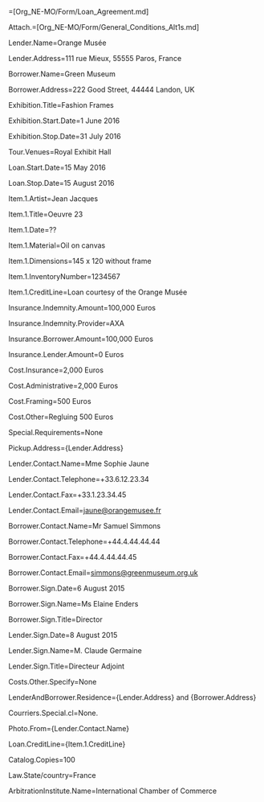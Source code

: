 =[Org_NE-MO/Form/Loan_Agreement.md]

Attach.=[Org_NE-MO/Form/General_Conditions_Alt1s.md]

Lender.Name=Orange Musée

Lender.Address=111 rue Mieux, 55555 Paros, France

Borrower.Name=Green Museum

Borrower.Address=222 Good Street, 44444 Landon, UK

Exhibition.Title=Fashion Frames

Exhibition.Start.Date=1 June 2016

Exhibition.Stop.Date=31 July 2016

Tour.Venues=Royal Exhibit Hall

Loan.Start.Date=15 May 2016

Loan.Stop.Date=15 August 2016

Item.1.Artist=Jean Jacques

Item.1.Title=Oeuvre 23

Item.1.Date=??

Item.1.Material=Oil on canvas

Item.1.Dimensions=145 x 120 without frame

Item.1.InventoryNumber=1234567

Item.1.CreditLine=Loan courtesy of the Orange Musée

Insurance.Indemnity.Amount=100,000 Euros

Insurance.Indemnity.Provider=AXA

Insurance.Borrower.Amount=100,000 Euros

Insurance.Lender.Amount=0 Euros

Cost.Insurance=2,000 Euros

Cost.Administrative=2,000 Euros

Cost.Framing=500 Euros

Cost.Other=Regluing 500 Euros

Special.Requirements=None

Pickup.Address={Lender.Address}

Lender.Contact.Name=Mme Sophie Jaune

Lender.Contact.Telephone=+33.6.12.23.34

Lender.Contact.Fax=+33.1.23.34.45

Lender.Contact.Email=jaune@orangemusee.fr

Borrower.Contact.Name=Mr Samuel Simmons

Borrower.Contact.Telephone=+44.4.44.44.44

Borrower.Contact.Fax=+44.4.44.44.45

Borrower.Contact.Email=simmons@greenmuseum.org.uk

Borrower.Sign.Date=6 August 2015

Borrower.Sign.Name=Ms Elaine Enders

Borrower.Sign.Title=Director

Lender.Sign.Date=8 August 2015

Lender.Sign.Name=M. Claude Germaine

Lender.Sign.Title=Directeur Adjoint

Costs.Other.Specify=None

LenderAndBorrower.Residence={Lender.Address} and {Borrower.Address}

Courriers.Special.cl=None.

Photo.From={Lender.Contact.Name}

Loan.CreditLine={Item.1.CreditLine}

Catalog.Copies=100

Law.State/country=France

ArbitrationInstitute.Name=International Chamber of Commerce